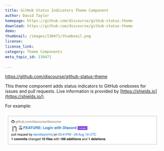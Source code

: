 ```yaml
---
title: GitHub Status Indicators Theme Component
author: David Taylor
homepage: https://github.com/discourse/github-status-theme
download: https://github.com/discourse/github-status-theme
demo: 
thumbnail: /images/130471/thumbnail.png
license: 
license_link: 
category: Theme Components
meta_topic_id: 130471

---
```

https://github.com/discourse/github-status-theme

This theme component adds status indicators to GitHub oneboxes for issues and pull requests. Live information is provided by [https://shields.io](https://shields.io/).

For example:

![49: 690x152](/images/130471/hq8RmA9Db2sFq8FkgZzdANVgju9.png)
